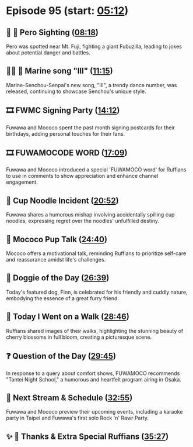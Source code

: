 # Episode 95 (start: [05:12](https://youtu.be/jxsLZqPS--M?t=05m12s))

## 👀 💜 Pero Sighting ([08:18](https://youtu.be/jxsLZqPS--M?t=08m18s))

Pero was spotted near Mt. Fuji, fighting a giant Fubuzilla, leading to jokes about potential danger and battles.

## 🏴‍☠️ 🎤 Marine song "III" ([11:15](https://youtu.be/jxsLZqPS--M?t=11m15s))

Marine-Senchou-Senpai's new song, "III", a trendy dance number, was released, continuing to showcase Senchou's unique style.

## 🎞️ FWMC Signing Party ([14:12](https://youtu.be/jxsLZqPS--M?t=14m12s))

Fuwawa and Mococo spent the past month signing postcards for their birthdays, adding personal touches for their fans.

## 🎞️ FUWAMOCODE WORD ([17:09](https://youtu.be/jxsLZqPS--M?t=17m09s))

Fuwawa and Mococo introduced a special 'FUWAMOCO word' for Ruffians to use in comments to show appreciation and enhance channel engagement.

## 🍜 Cup Noodle Incident ([20:52](https://youtu.be/jxsLZqPS--M?t=20m52s))

Fuwawa shares a humorous mishap involving accidentally spilling cup noodles, expressing regret over the noodles' unfulfilled destiny.

## 📣 Mococo Pup Talk ([24:40](https://youtu.be/jxsLZqPS--M?t=24m40s))

Mococo offers a motivational talk, reminding Ruffians to prioritize self-care and reassurance amidst life's challenges.

## 🐶 Doggie of the Day ([26:39](https://youtu.be/jxsLZqPS--M?t=26m39s))

Today's featured dog, Finn, is celebrated for his friendly and cuddly nature, embodying the essence of a great furry friend.

## 🚶 Today I Went on a Walk ([28:46](https://youtu.be/jxsLZqPS--M?t=28m46s))

Ruffians shared images of their walks, highlighting the stunning beauty of cherry blossoms in full bloom, creating a picturesque scene.

## ❓ Question of the Day ([29:45](https://youtu.be/jxsLZqPS--M?t=29m45s))

In response to a query about comfort shows, FUWAMOCO recommends "Tantei Night School," a humorous and heartfelt program airing in Osaka.

## 📅 Next Stream & Schedule ([32:55](https://youtu.be/jxsLZqPS--M?t=32m55s))

Fuwawa and Mococo preview their upcoming events, including a karaoke party in Taipei and Fuwawa's first solo Rock 'n' Rawr Party.

## ✨ 🐾 Thanks & Extra Special Ruffians ([35:27](https://youtu.be/jxsLZqPS--M?t=35m27s))
